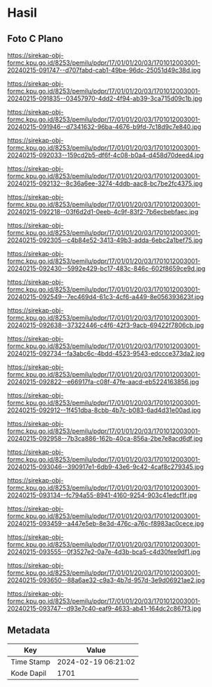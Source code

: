 # Hasil

## Foto C Plano

https://sirekap-obj-formc.kpu.go.id/8253/pemilu/pdpr/17/01/01/20/03/1701012003001-20240215-091747--d707fabd-cab1-49be-96dc-25051d49c38d.jpg

https://sirekap-obj-formc.kpu.go.id/8253/pemilu/pdpr/17/01/01/20/03/1701012003001-20240215-091835--03457970-4dd2-4f94-ab39-3ca715d09c1b.jpg

https://sirekap-obj-formc.kpu.go.id/8253/pemilu/pdpr/17/01/01/20/03/1701012003001-20240215-091946--d7341632-96ba-4676-b9fd-7c18d9c7e840.jpg

https://sirekap-obj-formc.kpu.go.id/8253/pemilu/pdpr/17/01/01/20/03/1701012003001-20240215-092033--159cd2b5-df6f-4c08-b0a4-d458d70deed4.jpg

https://sirekap-obj-formc.kpu.go.id/8253/pemilu/pdpr/17/01/01/20/03/1701012003001-20240215-092132--8c36a6ee-3274-4ddb-aac8-bc7be2fc4375.jpg

https://sirekap-obj-formc.kpu.go.id/8253/pemilu/pdpr/17/01/01/20/03/1701012003001-20240215-092218--03f6d2d1-0eeb-4c9f-83f2-7b6ecbebfaec.jpg

https://sirekap-obj-formc.kpu.go.id/8253/pemilu/pdpr/17/01/01/20/03/1701012003001-20240215-092305--c4b84e52-3413-49b3-adda-6ebc2a1bef75.jpg

https://sirekap-obj-formc.kpu.go.id/8253/pemilu/pdpr/17/01/01/20/03/1701012003001-20240215-092430--5992e429-bc17-483c-846c-602f8659ce9d.jpg

https://sirekap-obj-formc.kpu.go.id/8253/pemilu/pdpr/17/01/01/20/03/1701012003001-20240215-092549--7ec469d4-61c3-4cf6-a449-8e056393623f.jpg

https://sirekap-obj-formc.kpu.go.id/8253/pemilu/pdpr/17/01/01/20/03/1701012003001-20240215-092638--37322446-c4f6-42f3-9acb-69422f7806cb.jpg

https://sirekap-obj-formc.kpu.go.id/8253/pemilu/pdpr/17/01/01/20/03/1701012003001-20240215-092734--fa3abc6c-4bdd-4523-9543-edccce373da2.jpg

https://sirekap-obj-formc.kpu.go.id/8253/pemilu/pdpr/17/01/01/20/03/1701012003001-20240215-092822--e66917fa-c08f-47fe-aacd-eb5224163856.jpg

https://sirekap-obj-formc.kpu.go.id/8253/pemilu/pdpr/17/01/01/20/03/1701012003001-20240215-092912--1f451dba-8cbb-4b7c-b083-6ad4d31e00ad.jpg

https://sirekap-obj-formc.kpu.go.id/8253/pemilu/pdpr/17/01/01/20/03/1701012003001-20240215-092958--7b3ca886-162b-40ca-856a-2be7e8acd6df.jpg

https://sirekap-obj-formc.kpu.go.id/8253/pemilu/pdpr/17/01/01/20/03/1701012003001-20240215-093046--390917e1-6db9-43e6-9c42-4caf8c279345.jpg

https://sirekap-obj-formc.kpu.go.id/8253/pemilu/pdpr/17/01/01/20/03/1701012003001-20240215-093134--fc794a55-8941-4160-9254-903c41edcf1f.jpg

https://sirekap-obj-formc.kpu.go.id/8253/pemilu/pdpr/17/01/01/20/03/1701012003001-20240215-093459--a447e5eb-8e3d-476c-a76c-f8983ac0cece.jpg

https://sirekap-obj-formc.kpu.go.id/8253/pemilu/pdpr/17/01/01/20/03/1701012003001-20240215-093555--0f3527e2-0a7e-4d3b-bca5-c4d30fee9df1.jpg

https://sirekap-obj-formc.kpu.go.id/8253/pemilu/pdpr/17/01/01/20/03/1701012003001-20240215-093650--88a6ae32-c9a3-4b7d-957d-3e9d06921ae2.jpg

https://sirekap-obj-formc.kpu.go.id/8253/pemilu/pdpr/17/01/01/20/03/1701012003001-20240215-093747--d93e7c40-eaf9-4633-ab41-164dc2c867f3.jpg


## Metadata

| Key        | Value               |
| ---------- | ------------------- |
| Time Stamp | 2024-02-19 06:21:02 |
| Kode Dapil | 1701                |



